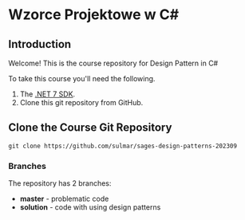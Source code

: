 # Wzorce Projektowe w C#

## Introduction

Welcome! This is the course repository for Design Pattern in C#

To take this course you'll need the following.

1. The [.NET 7 SDK](https://dotnet.microsoft.com/en-us/download/dotnet/7.0).
2. Clone this git repository from GitHub.

## Clone the Course Git Repository

```
git clone https://github.com/sulmar/sages-design-patterns-202309
```

### Branches
The repository has 2 branches:
- **master** - problematic code
- **solution** - code with using design patterns
